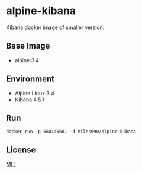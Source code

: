# alpine-kibana
Kibana docker image of smaller version.

## Base Image
- alpine:3.4

## Environment
- Alpine Linux 3.4
- Kibana 4.5.1

## Run
`
docker run -p 5601:5601 -d miles990/alpine-kibana
`
## License

[MIT](http://opensource.org/licenses/MIT)